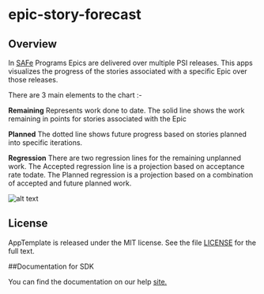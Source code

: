 epic-story-forecast
=========================

## Overview

In [SAFe](http://scaledagileframework.com/) Programs Epics are delivered over multiple PSI releases. This apps visualizes the progress of the stories associated with a specific Epic over those releases. 

There are 3 main elements to the chart :-

__Remaining__ Represents work done to date. The solid line shows the work remaining in points for stories associated with the Epic

__Planned__ The dotted line shows future progress based on stories planned into specific iterations.

__Regression__ There are two regression lines for the remaining unplanned work. The Accepted regression line is a projection based on acceptance rate todate. The Planned regression is a projection based on a combination of accepted and future planned work. 



![alt text](https://raw.githubusercontent.com/wrackzone/epic-story-forecast/master/doc/screenshot.png)




## License

AppTemplate is released under the MIT license.  See the file [LICENSE](./LICENSE) for the full text.

##Documentation for SDK

You can find the documentation on our help [site.](https://help.rallydev.com/apps/2.0rc2/doc/)
